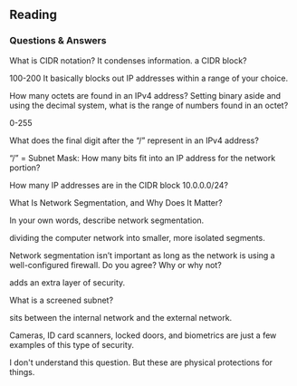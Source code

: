## Reading 

### Questions & Answers 


What is CIDR notation? It condenses information.
a CIDR block?

100-200 It basically blocks out IP addresses within a range of your choice.
 

How many octets are found in an IPv4 address? Setting binary aside and using the decimal system, what is the range of numbers found in an octet?

0-255

What does the final digit after the “/” represent in an IPv4 address?

“/” = Subnet Mask: How many bits fit into an IP address for the network portion?

How many IP addresses are in the CIDR block 10.0.0.0/24?

What Is Network Segmentation, and Why Does It Matter?

In your own words, describe network segmentation.

dividing the computer network into smaller, more isolated segments.

Network segmentation isn’t important as long as the network is using a well-configured firewall. Do you agree? Why or why not?

adds an extra layer of security.

What is a screened subnet?

sits between the internal network and the external network.

Cameras, ID card scanners, locked doors, and biometrics are just a few examples of this type of security.

I don't understand this question. But these are physical protections for things.
